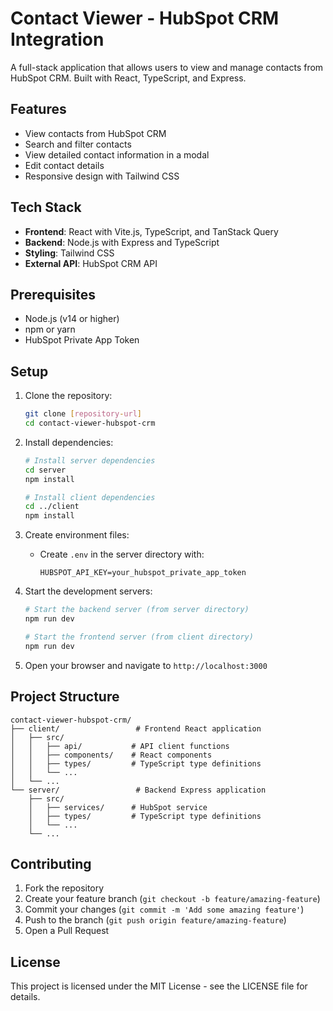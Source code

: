 # Contact Viewer - HubSpot CRM Integration

A full-stack application that allows users to view and manage contacts from HubSpot CRM. Built with React, TypeScript, and Express.

## Features

- View contacts from HubSpot CRM
- Search and filter contacts
- View detailed contact information in a modal
- Edit contact details
- Responsive design with Tailwind CSS

## Tech Stack

- **Frontend**: React with Vite.js, TypeScript, and TanStack Query
- **Backend**: Node.js with Express and TypeScript
- **Styling**: Tailwind CSS
- **External API**: HubSpot CRM API

## Prerequisites

- Node.js (v14 or higher)
- npm or yarn
- HubSpot Private App Token

## Setup

1. Clone the repository:
   ```bash
   git clone [repository-url]
   cd contact-viewer-hubspot-crm
   ```

2. Install dependencies:
   ```bash
   # Install server dependencies
   cd server
   npm install

   # Install client dependencies
   cd ../client
   npm install
   ```

3. Create environment files:
   - Create `.env` in the server directory with:
     ```
     HUBSPOT_API_KEY=your_hubspot_private_app_token
     ```

4. Start the development servers:
   ```bash
   # Start the backend server (from server directory)
   npm run dev

   # Start the frontend server (from client directory)
   npm run dev
   ```

5. Open your browser and navigate to `http://localhost:3000`

## Project Structure

```
contact-viewer-hubspot-crm/
├── client/                 # Frontend React application
│   ├── src/
│   │   ├── api/           # API client functions
│   │   ├── components/    # React components
│   │   ├── types/         # TypeScript type definitions
│   │   └── ...
│   └── ...
└── server/                 # Backend Express application
    ├── src/
    │   ├── services/      # HubSpot service
    │   ├── types/         # TypeScript type definitions
    │   └── ...
    └── ...
```

## Contributing

1. Fork the repository
2. Create your feature branch (`git checkout -b feature/amazing-feature`)
3. Commit your changes (`git commit -m 'Add some amazing feature'`)
4. Push to the branch (`git push origin feature/amazing-feature`)
5. Open a Pull Request

## License

This project is licensed under the MIT License - see the LICENSE file for details. 